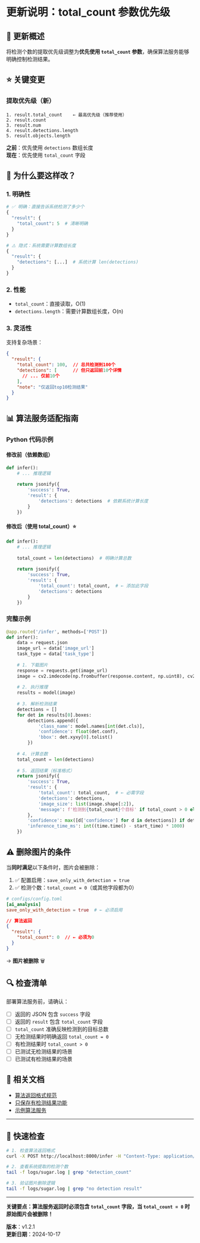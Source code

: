 # 更新说明：total_count 参数优先级

## 📝 更新概述

将检测个数的提取优先级调整为**优先使用 `total_count` 参数**，确保算法服务能够明确控制检测结果。

## ⭐ 关键变更

### 提取优先级（新）

```
1. result.total_count    ← 最高优先级（推荐使用）
2. result.count
3. result.num
4. result.detections.length
5. result.objects.length
```

**之前**：优先使用 `detections` 数组长度  
**现在**：优先使用 `total_count` 字段

## 🎯 为什么要这样改？

### 1. 明确性

```python
# ✅ 明确：直接告诉系统检测了多少个
{
  "result": {
    "total_count": 5  # 清晰明确
  }
}

# ⚠️ 隐式：系统需要计算数组长度
{
  "result": {
    "detections": [...]  # 系统计算 len(detections)
  }
}
```

### 2. 性能

- `total_count`：直接读取，O(1)
- `detections.length`：需要计算数组长度，O(n)

### 3. 灵活性

支持复杂场景：

```json
{
  "result": {
    "total_count": 100,  // 总共检测到100个
    "detections": [      // 但只返回前10个详情
      // ... 仅前10个
    ],
    "note": "仅返回top10检测结果"
  }
}
```

## 📊 算法服务适配指南

### Python 代码示例

#### 修改前（依赖数组）

```python
def infer():
    # ... 推理逻辑
    
    return jsonify({
        'success': True,
        'result': {
            'detections': detections  # 依赖系统计算长度
        }
    })
```

#### 修改后（使用 total_count）⭐

```python
def infer():
    # ... 推理逻辑
    
    total_count = len(detections)  # 明确计算总数
    
    return jsonify({
        'success': True,
        'result': {
            'total_count': total_count,  # ← 添加此字段
            'detections': detections
        }
    })
```

### 完整示例

```python
@app.route('/infer', methods=['POST'])
def infer():
    data = request.json
    image_url = data['image_url']
    task_type = data['task_type']
    
    # 1. 下载图片
    response = requests.get(image_url)
    image = cv2.imdecode(np.frombuffer(response.content, np.uint8), cv2.IMREAD_COLOR)
    
    # 2. 执行推理
    results = model(image)
    
    # 3. 解析检测结果
    detections = []
    for det in results[0].boxes:
        detections.append({
            'class_name': model.names[int(det.cls)],
            'confidence': float(det.conf),
            'bbox': det.xyxy[0].tolist()
        })
    
    # 4. 计算总数
    total_count = len(detections)
    
    # 5. 返回结果（标准格式）
    return jsonify({
        'success': True,
        'result': {
            'total_count': total_count,  # ← 必需字段
            'detections': detections,
            'image_size': list(image.shape[:2]),
            'message': f'检测到{total_count}个目标' if total_count > 0 else '未检测到目标'
        },
        'confidence': max([d['confidence'] for d in detections]) if detections else 0.0,
        'inference_time_ms': int((time.time() - start_time) * 1000)
    })
```

## ⚠️ 删除图片的条件

当**同时满足**以下条件时，图片会被删除：

1. ✅ 配置启用：`save_only_with_detection = true`
2. ✅ 检测个数：`total_count = 0`（或其他字段都为0）

```toml
# configs/config.toml
[ai_analysis]
save_only_with_detection = true  # ← 必须启用
```

```json
// 算法返回
{
  "result": {
    "total_count": 0  // ← 必须为0
  }
}
```

→ **图片被删除** 🗑️

## 🔍 检查清单

部署算法服务前，请确认：

- [ ] 返回的 JSON 包含 `success` 字段
- [ ] 返回的 `result` 包含 `total_count` 字段
- [ ] `total_count` 准确反映检测到的目标总数
- [ ] 无检测结果时明确返回 `total_count = 0`
- [ ] 有检测结果时 `total_count > 0`
- [ ] 已测试无检测结果的场景
- [ ] 已测试有检测结果的场景

## 📖 相关文档

- [算法返回格式规范](ALGORITHM_RESPONSE_FORMAT.md)
- [只保存有检测结果功能](FEATURE_SAVE_ONLY_WITH_DETECTION.md)
- [示例算法服务](../examples/algorithm_service.py)

---

## 🚀 快速检查

```bash
# 1. 检查算法返回格式
curl -X POST http://localhost:8000/infer -H "Content-Type: application/json" -d '{"image_url":"test"}' | jq .result.total_count

# 2. 查看系统提取的检测个数
tail -f logs/sugar.log | grep "detection_count"

# 3. 验证图片删除逻辑
tail -f logs/sugar.log | grep "no detection result"
```

---

**关键要点：算法服务返回时必须包含 `total_count` 字段，当 `total_count = 0` 时原始图片会被删除！**

**版本**：v1.2.1  
**更新日期**：2024-10-17

